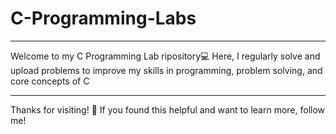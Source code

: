 # C-Programming-Labs

----
Welcome to my C Programming Lab  ripository💻 Here, I regularly solve and upload  problems to improve my skills in programming, problem solving, and core concepts of C

---

Thanks for visiting! 🌟 
If you found this helpful and want to learn more, follow me!  

